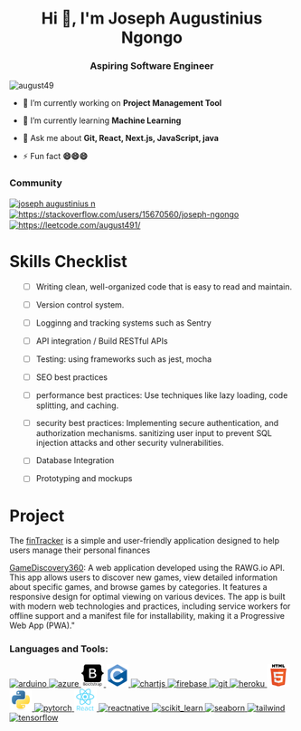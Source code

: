 <h1 align="center">Hi 👋, I'm Joseph Augustinius Ngongo</h1>
<h3 align="center">Aspiring Software Engineer</h3>

<p align="left"> <img src="https://komarev.com/ghpvc/?username=august49&label=Profile%20views&color=0e75b6&style=flat" alt="august49" /> </p>

- 🔭 I’m currently working on **Project Management Tool**

- 🌱 I’m currently learning **Machine Learning**

- 💬 Ask me about **Git, React, Next.js, JavaScript, java**

- ⚡ Fun fact **😄😄😄**
<h3>Community</h3>
<p align="left">
<a href="https://linkedin.com/in/joseph augustinius n" target="blank"><img align="center" src="https://raw.githubusercontent.com/rahuldkjain/github-profile-readme-generator/master/src/images/icons/Social/linked-in-alt.svg" alt="joseph augustinius n" height="30" width="40" /></a>
  <a href="https://stackoverflow.com/users/15670560/joseph-ngongo" target="blank"><img align="center" src="https://raw.githubusercontent.com/rahuldkjain/github-profile-readme-generator/master/src/images/icons/Social/stack-overflow.svg" alt="https://stackoverflow.com/users/15670560/joseph-ngongo" height="30" width="40" /></a>
  <a href="https://leetcode.com/august491/" target="blank"><img align="center" src="https://raw.githubusercontent.com/rahuldkjain/github-profile-readme-generator/master/src/images/icons/Social/leet-code.svg" alt="https://leetcode.com/august491/" height="30" width="40" /></a>
</p>

<p>
  <h1>Skills Checklist</h1>
<ul> 
  
- [ ] Writing clean, well-organized code that is easy to read and maintain.
  
- [ ] Version control system.  
- [ ] Logginng and tracking systems such as Sentry
- [ ] API integration / Build RESTful APIs
- [ ]  Testing: using frameworks such as jest, mocha

- [ ]  SEO best practices
- [ ]  performance best practices: Use techniques like lazy loading, code splitting, and caching.
- [ ]  security best practices: Implementing secure authentication, and authorization mechanisms. sanitizing user input to prevent SQL injection attacks and other security vulnerabilities.

- [ ]  Database Integration

- [ ] Prototyping and mockups

</ul>
</p>
  <h1>Project</h1>
  <p>
    The <a href="https://fintracker360.vercel.app/" >finTracker</a> is a simple and user-friendly application designed to help users manage their personal finances</p>
    <p>
<a href="https://game-discovery360.vercel.app/" >GameDiscovery360</a>: A web application developed using the RAWG.io API. This app allows users to discover new games, view detailed information about specific games, and browse games by categories. It features a responsive design for optimal viewing on various devices. The app is built with modern web technologies and practices, including service workers for offline support and a manifest file for installability, making it a Progressive Web App (PWA)."

  </p>
  


<h3 align="left">Languages and Tools:</h3>
<p align="left"> <a href="https://www.arduino.cc/" target="_blank" rel="noreferrer"> <img src="https://cdn.worldvectorlogo.com/logos/arduino-1.svg" alt="arduino" width="40" height="40"/> </a> <a href="https://azure.microsoft.com/en-in/" target="_blank" rel="noreferrer"> <img src="https://www.vectorlogo.zone/logos/microsoft_azure/microsoft_azure-icon.svg" alt="azure" width="40" height="40"/> </a> <a href="https://getbootstrap.com" target="_blank" rel="noreferrer"> <img src="https://raw.githubusercontent.com/devicons/devicon/master/icons/bootstrap/bootstrap-plain-wordmark.svg" alt="bootstrap" width="40" height="40"/> </a> <a href="https://www.cprogramming.com/" target="_blank" rel="noreferrer"> <img src="https://raw.githubusercontent.com/devicons/devicon/master/icons/c/c-original.svg" alt="c" width="40" height="40"/> </a> <a href="https://www.chartjs.org" target="_blank" rel="noreferrer"> <img src="https://www.chartjs.org/media/logo-title.svg" alt="chartjs" width="40" height="40"/> </a> <a href="https://firebase.google.com/" target="_blank" rel="noreferrer"> <img src="https://www.vectorlogo.zone/logos/firebase/firebase-icon.svg" alt="firebase" width="40" height="40"/> </a> <a href="https://git-scm.com/" target="_blank" rel="noreferrer"> <img src="https://www.vectorlogo.zone/logos/git-scm/git-scm-icon.svg" alt="git" width="40" height="40"/> </a> <a href="https://heroku.com" target="_blank" rel="noreferrer"> <img src="https://www.vectorlogo.zone/logos/heroku/heroku-icon.svg" alt="heroku" width="40" height="40"/> </a> <a href="https://www.w3.org/html/" target="_blank" rel="noreferrer"> <img src="https://raw.githubusercontent.com/devicons/devicon/master/icons/html5/html5-original-wordmark.svg" alt="html5" width="40" height="40"/> </a> <a href="https://www.python.org" target="_blank" rel="noreferrer"> <img src="https://raw.githubusercontent.com/devicons/devicon/master/icons/python/python-original.svg" alt="python" width="40" height="40"/> </a> <a href="https://pytorch.org/" target="_blank" rel="noreferrer"> <img src="https://www.vectorlogo.zone/logos/pytorch/pytorch-icon.svg" alt="pytorch" width="40" height="40"/> </a> <a href="https://reactjs.org/" target="_blank" rel="noreferrer"> <img src="https://raw.githubusercontent.com/devicons/devicon/master/icons/react/react-original-wordmark.svg" alt="react" width="40" height="40"/> </a> <a href="https://reactnative.dev/" target="_blank" rel="noreferrer"> <img src="https://reactnative.dev/img/header_logo.svg" alt="reactnative" width="40" height="40"/> </a> <a href="https://scikit-learn.org/" target="_blank" rel="noreferrer"> <img src="https://upload.wikimedia.org/wikipedia/commons/0/05/Scikit_learn_logo_small.svg" alt="scikit_learn" width="40" height="40"/> </a> <a href="https://seaborn.pydata.org/" target="_blank" rel="noreferrer"> <img src="https://seaborn.pydata.org/_images/logo-mark-lightbg.svg" alt="seaborn" width="40" height="40"/> </a> <a href="https://tailwindcss.com/" target="_blank" rel="noreferrer"> <img src="https://www.vectorlogo.zone/logos/tailwindcss/tailwindcss-icon.svg" alt="tailwind" width="40" height="40"/> </a> <a href="https://www.tensorflow.org" target="_blank" rel="noreferrer"> <img src="https://www.vectorlogo.zone/logos/tensorflow/tensorflow-icon.svg" alt="tensorflow" width="40" height="40"/> </a> </p>
